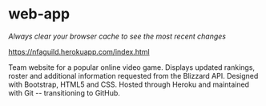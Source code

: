 # web-app
*Always clear your browser cache to see the most recent changes*

https://nfaguild.herokuapp.com/index.html


Team website for a popular online video game. 
Displays updated rankings, roster and additional information requested from the Blizzard API. 
Designed with Bootstrap, HTML5 and CSS. 
Hosted through Heroku and maintained with Git -- transitioning to GitHub.
